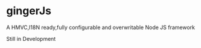 gingerJs
========

A HMVC,I18N ready,fully configurable and overwritable Node JS framework

Still in Development

